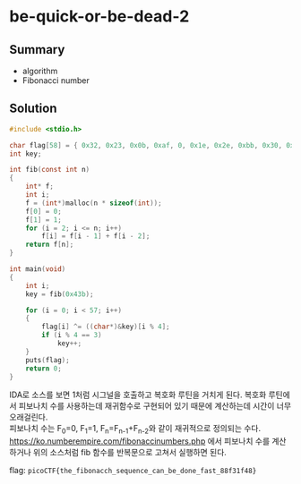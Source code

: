# be-quick-or-be-dead-2

## Summary
* algorithm
* Fibonacci number

## Solution

``` c
#include <stdio.h>

char flag[58] = { 0x32, 0x23, 0x0b, 0xaf, 0, 0x1e, 0x2e, 0xbb, 0x30, 0x22, 0x0d, 0x9f, 0x23, 0x23, 0x0a, 0xaf, 0x28, 0x2b, 0x0b, 0xa3, 0x2f, 0x15, 0x1b, 0xa5, 0x39, 0x3f, 0x0d, 0xae, 0x2a, 0x2f, 0x37, 0xa3, 0x2b, 0x24, 0x37, 0xa2, 0x2e, 0x15, 0x0c, 0xaf, 0x22, 0x2f, 0x37, 0xa6, 0x2c, 0x39, 0x1c, 0x9f, 0x76, 0x72, 0x0e, 0xf3, 0x7e, 0x2c, 0x5c, 0xf8, 0x2d, 0 };
int key;

int fib(const int n)
{
	int* f;
	int i;
	f = (int*)malloc(n * sizeof(int));
	f[0] = 0;
	f[1] = 1;
	for (i = 2; i <= n; i++)
		f[i] = f[i - 1] + f[i - 2];
	return f[n];
}

int main(void)
{
	int i;
	key = fib(0x43b);

	for (i = 0; i < 57; i++)
	{
		flag[i] ^= ((char*)&key)[i % 4];
		if (i % 4 == 3)
			key++;
	}
	puts(flag);
	return 0;
}
```
IDA로 소스를 보면 1처럼 시그널을 호출하고 복호화 루틴을 거치게 된다. 복호화 루틴에서 피보나치 수를 사용하는데 재귀함수로 구현되어 있기 때문에 계산하는데 시간이 너무 오래걸린다.  
피보나치 수는 F<sub>0</sub>=0, F<sub>1</sub>=1, F<sub>n</sub>=F<sub>n-1</sub>+F<sub>n-2</sub>와 같이 재귀적으로 정의되는 수다. https://ko.numberempire.com/fibonaccinumbers.php 에서 피보나치 수를 계산하거나 위의 소스처럼 fib 함수를 반복문으로 고쳐서 실행하면 된다.

flag: `picoCTF{the_fibonacch_sequence_can_be_done_fast_88f31f48}`
